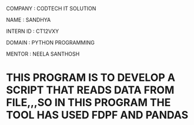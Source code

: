 COMPANY : CODTECH IT SOLUTION

NAME : SANDHYA

INTERN ID : CT12VXY

DOMAIN : PYTHON PROGRAMMING

MENTOR : NEELA SANTHOSH

# THIS PROGRAM IS TO DEVELOP A SCRIPT THAT READS DATA FROM FILE,,,SO IN THIS PROGRAM THE TOOL HAS USED FDPF AND PANDAS
